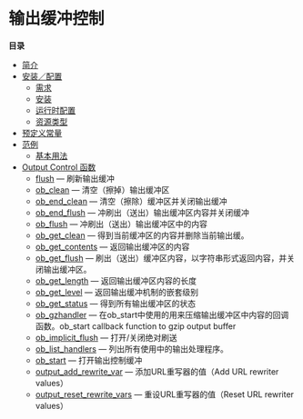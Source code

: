 输出缓冲控制
============

**目录**

-   [简介](/intro/outcontrol.html)
-   [安装／配置](/outcontrol/setup.html)
    -   [需求](/outcontrol/setup.html#需求)
    -   [安装](/outcontrol/setup.html#安装)
    -   [运行时配置](/outcontrol/setup.html#运行时配置)
    -   [资源类型](/outcontrol/setup.html#资源类型)
-   [预定义常量](/outcontrol/constants.html)
-   [范例](/outcontrol/examples.html)
    -   [基本用法](/outcontrol/examples.html#基本用法)
-   [Output Control 函数](/ref/outcontrol.html)
    -   [flush](/ref/outcontrol.html#flush) — 刷新输出缓冲
    -   [ob\_clean](/ref/outcontrol.html#ob_clean) —
        清空（擦掉）输出缓冲区
    -   [ob\_end\_clean](/ref/outcontrol.html#ob_end_clean) —
        清空（擦除）缓冲区并关闭输出缓冲
    -   [ob\_end\_flush](/ref/outcontrol.html#ob_end_flush) —
        冲刷出（送出）输出缓冲区内容并关闭缓冲
    -   [ob\_flush](/ref/outcontrol.html#ob_flush) —
        冲刷出（送出）输出缓冲区中的内容
    -   [ob\_get\_clean](/ref/outcontrol.html#ob_get_clean) —
        得到当前缓冲区的内容并删除当前输出缓。
    -   [ob\_get\_contents](/ref/outcontrol.html#ob_get_contents) —
        返回输出缓冲区的内容
    -   [ob\_get\_flush](/ref/outcontrol.html#ob_get_flush) —
        刷出（送出）缓冲区内容，以字符串形式返回内容，并关闭输出缓冲区。
    -   [ob\_get\_length](/ref/outcontrol.html#ob_get_length) —
        返回输出缓冲区内容的长度
    -   [ob\_get\_level](/ref/outcontrol.html#ob_get_level) —
        返回输出缓冲机制的嵌套级别
    -   [ob\_get\_status](/ref/outcontrol.html#ob_get_status) —
        得到所有输出缓冲区的状态
    -   [ob\_gzhandler](/ref/outcontrol.html#ob_gzhandler) —
        在ob\_start中使用的用来压缩输出缓冲区中内容的回调函数。ob\_start
        callback function to gzip output buffer
    -   [ob\_implicit\_flush](/ref/outcontrol.html#ob_implicit_flush) —
        打开/关闭绝对刷送
    -   [ob\_list\_handlers](/ref/outcontrol.html#ob_list_handlers) —
        列出所有使用中的输出处理程序。
    -   [ob\_start](/ref/outcontrol.html#ob_start) — 打开输出控制缓冲
    -   [output\_add\_rewrite\_var](/ref/outcontrol.html#output_add_rewrite_var)
        — 添加URL重写器的值（Add URL rewriter values）
    -   [output\_reset\_rewrite\_vars](/ref/outcontrol.html#output_reset_rewrite_vars)
        — 重设URL重写器的值（Reset URL rewriter values）

